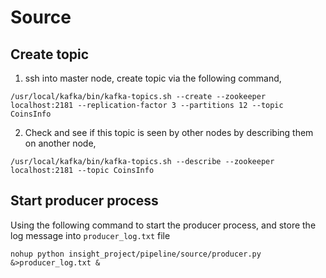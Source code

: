 # Source

## Create topic
1. ssh into master node, create topic via the following command,
```
/usr/local/kafka/bin/kafka-topics.sh --create --zookeeper localhost:2181 --replication-factor 3 --partitions 12 --topic CoinsInfo
```

2. Check and see if this topic is seen by other nodes by describing them on another node,
```
/usr/local/kafka/bin/kafka-topics.sh --describe --zookeeper localhost:2181 --topic CoinsInfo
```


## Start producer process
Using the following command to start the producer process,
and store the log message into `producer_log.txt` file
```
nohup python insight_project/pipeline/source/producer.py &>producer_log.txt &
```
